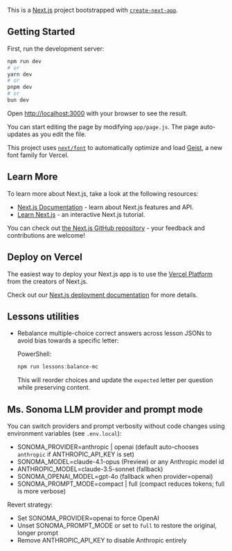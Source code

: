This is a [Next.js](https://nextjs.org) project bootstrapped with [`create-next-app`](https://github.com/vercel/next.js/tree/canary/packages/create-next-app).

## Getting Started

First, run the development server:

```bash
npm run dev
# or
yarn dev
# or
pnpm dev
# or
bun dev
```

Open [http://localhost:3000](http://localhost:3000) with your browser to see the result.

You can start editing the page by modifying `app/page.js`. The page auto-updates as you edit the file.

This project uses [`next/font`](https://nextjs.org/docs/app/building-your-application/optimizing/fonts) to automatically optimize and load [Geist](https://vercel.com/font), a new font family for Vercel.

## Learn More

To learn more about Next.js, take a look at the following resources:

- [Next.js Documentation](https://nextjs.org/docs) - learn about Next.js features and API.
- [Learn Next.js](https://nextjs.org/learn) - an interactive Next.js tutorial.

You can check out [the Next.js GitHub repository](https://github.com/vercel/next.js) - your feedback and contributions are welcome!

## Deploy on Vercel

The easiest way to deploy your Next.js app is to use the [Vercel Platform](https://vercel.com/new?utm_medium=default-template&filter=next.js&utm_source=create-next-app&utm_campaign=create-next-app-readme) from the creators of Next.js.

Check out our [Next.js deployment documentation](https://nextjs.org/docs/app/building-your-application/deploying) for more details.

## Lessons utilities

- Rebalance multiple-choice correct answers across lesson JSONs to avoid bias towards a specific letter:

	PowerShell:

	```powershell
	npm run lessons:balance-mc
	```

	This will reorder choices and update the `expected` letter per question while preserving content.

## Ms. Sonoma LLM provider and prompt mode

You can switch providers and prompt verbosity without code changes using environment variables (see `.env.local`):

- SONOMA_PROVIDER=anthropic | openai (default auto-chooses `anthropic` if ANTHROPIC_API_KEY is set)
- SONOMA_MODEL=claude-4.1-opus (Preview) or any Anthropic model id
- ANTHROPIC_MODEL=claude-3.5-sonnet (fallback)
- SONOMA_OPENAI_MODEL=gpt-4o (fallback when provider=openai)
- SONOMA_PROMPT_MODE=compact | full (compact reduces tokens; full is more verbose)

Revert strategy:
- Set SONOMA_PROVIDER=openai to force OpenAI
- Unset SONOMA_PROMPT_MODE or set to `full` to restore the original, longer prompt
- Remove ANTHROPIC_API_KEY to disable Anthropic entirely
